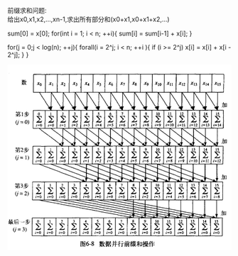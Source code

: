 前缀求和问题:  
给出x0,x1,x2,...,xn-1,求出所有部分和(x0+x1,x0+x1+x2,...)  
  
  sum[0] = x[0];
  for(int i = 1; i < n; ++i){
    sum[i] = sum[i-1] + x[i];
  }
  
  for(j = 0;j < log(n); ++j){
      forall(i = 2^j; i < n; ++i ){
          if (i >= 2^j) x[i] = x[i] + x[i - 2^j];
      }
  }
  
  <img src=https://github.com/gxsaccount/LanguageNotes/blob/master/c%2B%2B/%E5%B9%B6%E8%A1%8C%E8%AE%A1%E7%AE%97/img/%E5%89%8D%E7%BC%80%E6%B1%82%E5%92%8C.png>

